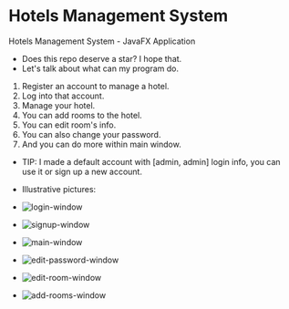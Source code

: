 # Hotels Management System
Hotels Management System - JavaFX Application
* Does this repo deserve a star? I hope that.
* Let's talk about what can my program do.
1. Register an account to manage a hotel.
2. Log into that account.
3. Manage your hotel.
4. You can add rooms to the hotel.
5. You can edit room's info.
6. You can also change your password.
7. And you can do more within main window.
* TIP: I made a default account with [admin, admin] login info, you can use it or sign up a new account.

* Illustrative pictures:
* ![login-window](https://user-images.githubusercontent.com/73291969/119761723-00fef900-beb5-11eb-985e-4cc41b2dda24.png)
* ![signup-window](https://user-images.githubusercontent.com/73291969/119761732-05c3ad00-beb5-11eb-82a5-2c9d3ec8c5c2.png)
* ![main-window](https://user-images.githubusercontent.com/73291969/119761745-0d835180-beb5-11eb-9068-9347fa580840.png)
* ![edit-password-window](https://user-images.githubusercontent.com/73291969/119761760-14aa5f80-beb5-11eb-8ee0-39fdf0810210.png)
* ![edit-room-window](https://user-images.githubusercontent.com/73291969/119761768-18d67d00-beb5-11eb-8ab7-72d70892cd31.png)
* ![add-rooms-window](https://user-images.githubusercontent.com/73291969/119761774-1c6a0400-beb5-11eb-93ed-38127ef40bd7.png)

 

